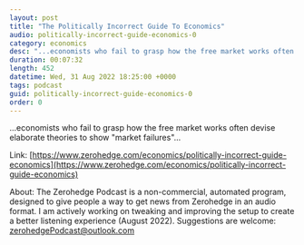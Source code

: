 ```yaml
---
layout: post
title: "The Politically Incorrect Guide To Economics"
audio: politically-incorrect-guide-economics-0
category: economics
desc: "...economists who fail to grasp how the free market works often devise elaborate theories to show &quot;market failures&quot;..."
duration: 00:07:32
length: 452
datetime: Wed, 31 Aug 2022 18:25:00 +0000
tags: podcast
guid: politically-incorrect-guide-economics-0
order: 0
---
```

...economists who fail to grasp how the free market works often devise elaborate theories to show &quot;market failures&quot;...

Link: [https://www.zerohedge.com/economics/politically-incorrect-guide-economics](https://www.zerohedge.com/economics/politically-incorrect-guide-economics)

About: The Zerohedge Podcast is a non-commercial, automated program, designed to give people a way to get news from Zerohedge in an audio format.  I am actively working on tweaking and improving the setup to create a better listening experience (August 2022).  Suggestions are welcome: [zerohedgePodcast@outlook.com](mailto:zerohedgePodcast@outlook.com)